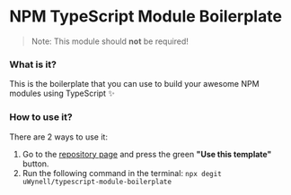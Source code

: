 # NPM TypeScript Module Boilerplate

> Note: This module should **not** be required!

### What is it?

This is the boilerplate that you can use to build your awesome NPM modules using TypeScript ✨

### How to use it?

There are 2 ways to use it:

1. Go to the [repository page](https://github.com/uWynell/typescript-module-boilerplate) and press the green **"Use this template"** button.
2. Run the following command in the terminal: ```npx degit uWynell/typescript-module-boilerplate```